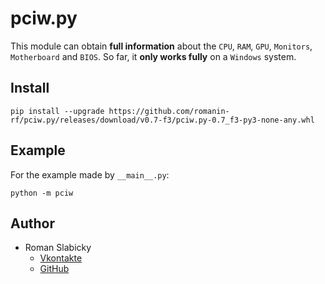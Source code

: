 # pciw.py
This module can obtain __full information__ about the `CPU`, `RAM`, `GPU`, `Monitors`, `Motherboard` and `BIOS`.
So far, it __only works fully__ on a `Windows` system.
## Install
```
pip install --upgrade https://github.com/romanin-rf/pciw.py/releases/download/v0.7-f3/pciw.py-0.7_f3-py3-none-any.whl
```
## Example
For the example made by `__main__.py`:
```
python -m pciw
```
## Author
- Roman Slabicky
    - [Vkontakte](https://vk.com/romanin2)
    - [GitHub](https://github.com/romanin-rf)
